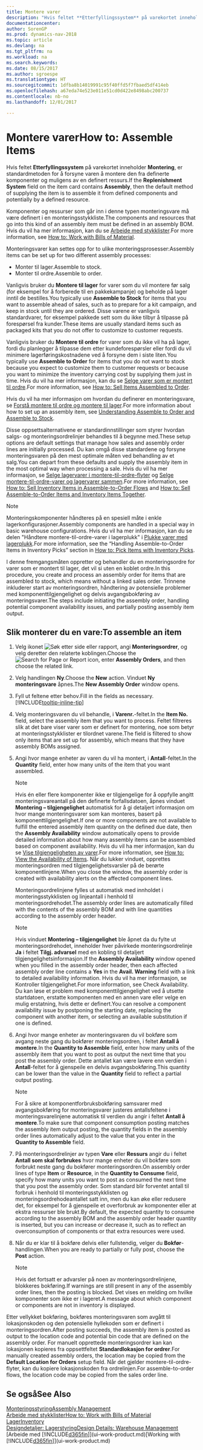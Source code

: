 ```yaml
---
title: Montere varer
description: "Hvis feltet **Etterfyllingssystem** på varekortet inneholder **Montering**, er standardmetoden for å forsyne varen å montere den fra definerte komponenter og muligens av en definert ressurs."
documentationcenter: 
author: SorenGP
ms.prod: dynamics-nav-2018
ms.topic: article
ms.devlang: na
ms.tgt_pltfrm: na
ms.workload: na
ms.search.keywords: 
ms.date: 08/15/2017
ms.author: sgroespe
ms.translationtype: HT
ms.sourcegitcommit: 1dfba8b14019991c95f40ffd5f7fbaed5df414eb
ms.openlocfilehash: a67eda74e523e011e51cd0d422e8498abc200737
ms.contentlocale: nb-no
ms.lasthandoff: 12/01/2017

---
```

# <a name="how-to-assemble-items"></a><span data-ttu-id="8278f-103">Montere varer</span><span class="sxs-lookup"><span data-stu-id="8278f-103">How to: Assemble Items</span></span>
<span data-ttu-id="8278f-104">Hvis feltet **Etterfyllingssystem** på varekortet inneholder **Montering**, er standardmetoden for å forsyne varen å montere den fra definerte komponenter og muligens av en definert ressurs.</span><span class="sxs-lookup"><span data-stu-id="8278f-104">If the **Replenishment System** field on the item card contains **Assembly**, then the default method of supplying the item is to assemble it from defined components and potentially by a defined resource.</span></span>  

<span data-ttu-id="8278f-105">Komponenter og ressurser som går inn i denne typen monteringsvare må være definert i en monteringsstykkliste.</span><span class="sxs-lookup"><span data-stu-id="8278f-105">The components and resources that go into this kind of an assembly item must be defined in an assembly BOM.</span></span> <span data-ttu-id="8278f-106">Hvis du vil ha mer informasjon, kan du se [Arbeide med stykklister](inventory-how-work-BOMs.md).</span><span class="sxs-lookup"><span data-stu-id="8278f-106">For more information, see [How to: Work with Bills of Material](inventory-how-work-BOMs.md).</span></span>  

<span data-ttu-id="8278f-107">Monteringsvarer kan settes opp for to ulike monteringsprosesser:</span><span class="sxs-lookup"><span data-stu-id="8278f-107">Assembly items can be set up for two different assembly processes:</span></span>  

-   <span data-ttu-id="8278f-108">Monter til lager.</span><span class="sxs-lookup"><span data-stu-id="8278f-108">Assemble to stock.</span></span>  
-   <span data-ttu-id="8278f-109">Monter til ordre.</span><span class="sxs-lookup"><span data-stu-id="8278f-109">Assemble to order.</span></span>  

<span data-ttu-id="8278f-110">Vanligvis bruker du **Montere til lager** for varer som du vil montere før salg (for eksempel for å forberede til en pakkekampanje) og beholde på lager inntil de bestilles.</span><span class="sxs-lookup"><span data-stu-id="8278f-110">You typically use **Assemble to Stock** for items that you want to assemble ahead of sales, such as to prepare for a kit campaign, and keep in stock until they are ordered.</span></span> <span data-ttu-id="8278f-111">Disse varene er vanligvis standardvarer, for eksempel pakkede sett som du ikke tilbyr å tilpasse på forespørsel fra kunder.</span><span class="sxs-lookup"><span data-stu-id="8278f-111">These items are usually standard items such as packaged kits that you do not offer to customize to customer requests.</span></span>  

<span data-ttu-id="8278f-112">Vanligvis bruker du **Montere til ordre** for varer som du ikke vil ha på lager, fordi du planlegger å tilpasse dem etter kundeforespørsler eller fordi du vil minimere lagerføringskostnadene ved å forsyne dem i siste liten.</span><span class="sxs-lookup"><span data-stu-id="8278f-112">You typically use **Assemble to Order** for items that you do not want to stock because you expect to customize them to customer requests or because you want to minimize the inventory carrying cost by supplying them just in time.</span></span> <span data-ttu-id="8278f-113">Hvis du vil ha mer informasjon, kan du se [Selge varer som er montert til ordre](assembly-how-to-sell-items-assembled-to-order.md).</span><span class="sxs-lookup"><span data-stu-id="8278f-113">For more information, see [How to: Sell Items Assembled to Order](assembly-how-to-sell-items-assembled-to-order.md).</span></span>  

<span data-ttu-id="8278f-114">Hvis du vil ha mer informasjon om hvordan du definerer en monteringsvare, se [Forstå montere til ordre og montere til lager](assembly-assemble-to-order-or-assemble-to-stock.md).</span><span class="sxs-lookup"><span data-stu-id="8278f-114">For more information about how to set up an assembly item, see [Understanding Assemble to Order and Assemble to Stock](assembly-assemble-to-order-or-assemble-to-stock.md).</span></span>  

<span data-ttu-id="8278f-115">Disse oppsettsalternativene er standardinnstillinger som styrer hvordan salgs- og monteringsordrelinjer behandles til å begynne med.</span><span class="sxs-lookup"><span data-stu-id="8278f-115">These setup options are default settings that manage how sales and assembly order lines are initially processed.</span></span> <span data-ttu-id="8278f-116">Du kan omgå disse standardene og forsyne monteringsvaren på den mest optimale måten ved behandling av et salg.</span><span class="sxs-lookup"><span data-stu-id="8278f-116">You can depart from these defaults and supply the assembly item in the most optimal way when processing a sale.</span></span> <span data-ttu-id="8278f-117">Hvis du vil ha mer informasjon, se [Selge lagervarer i montere-til-ordre-flyter](assembly-how-to-sell-assemble-to-order-items-and-inventory-items-together.md) og [Selge montere-til-ordre-varer og lagervarer sammen](assembly-how-to-sell-assemble-to-order-items-and-inventory-items-together.md).</span><span class="sxs-lookup"><span data-stu-id="8278f-117">For more information, see [How to: Sell Inventory Items in Assemble-to-Order Flows](assembly-how-to-sell-assemble-to-order-items-and-inventory-items-together.md) and [How to: Sell Assemble-to-Order Items and Inventory Items Together](assembly-how-to-sell-assemble-to-order-items-and-inventory-items-together.md).</span></span>

> [!NOTE]  
> <span data-ttu-id="8278f-118">Monteringskomponenter håndteres på en spesiell måte i enkle lagerkonfigurasjoner.</span><span class="sxs-lookup"><span data-stu-id="8278f-118">Assembly components are handled in a special way in basic warehouse configurations.</span></span> <span data-ttu-id="8278f-119">Hvis du vil ha mer informasjon, kan du se delen "Håndtere montere-til-ordre-varer i lagerplukk" i [Plukke varer med lagerplukk](warehouse-how-to-pick-items-with-inventory-picks.md).</span><span class="sxs-lookup"><span data-stu-id="8278f-119">For more information, see the “Handling Assemble-to-Order Items in Inventory Picks” section in [How to: Pick Items with Inventory Picks](warehouse-how-to-pick-items-with-inventory-picks.md).</span></span>   

<span data-ttu-id="8278f-120">I denne fremgangsmåten oppretter og behandler du en monteringsordre for varer som er montert til lager, det vil si uten en koblet ordre.</span><span class="sxs-lookup"><span data-stu-id="8278f-120">In this procedure, you create and process an assembly order for items that are assembled to stock, which means without a linked sales order.</span></span> <span data-ttu-id="8278f-121">Trinnene inkluderer start av monteringsordren, håndtering av potensielle problemer med komponenttilgjengelighet og delvis avgangsbokføring av monteringsvarer.</span><span class="sxs-lookup"><span data-stu-id="8278f-121">The steps include initiating the assembly order, handling potential component availability issues, and partially posting assembly item output.</span></span>

## <a name="to-assemble-an-item"></a><span data-ttu-id="8278f-122">Slik monterer du en vare:</span><span class="sxs-lookup"><span data-stu-id="8278f-122">To assemble an item</span></span>  
1.  <span data-ttu-id="8278f-123">Velg ikonet ![Søk etter side eller rapport](media/ui-search/search_small.png "Søk etter side eller rapport"), angi **Monteringsordrer**, og velg deretter den relaterte koblingen.</span><span class="sxs-lookup"><span data-stu-id="8278f-123">Choose the ![Search for Page or Report](media/ui-search/search_small.png "Search for Page or Report icon") icon, enter **Assembly Orders**, and then choose the related link.</span></span>  
2.  <span data-ttu-id="8278f-124">Velg handlingen **Ny**.</span><span class="sxs-lookup"><span data-stu-id="8278f-124">Choose the **New** action.</span></span> <span data-ttu-id="8278f-125">Vinduet **Ny monteringsvare** åpnes.</span><span class="sxs-lookup"><span data-stu-id="8278f-125">The **New Assembly Order** window opens.</span></span>  
3.  <span data-ttu-id="8278f-126">Fyll ut feltene etter behov.</span><span class="sxs-lookup"><span data-stu-id="8278f-126">Fill in the fields as necessary.</span></span> [!INCLUDE[tooltip-inline-tip](includes/tooltip-inline-tip_md.md)]
4.  <span data-ttu-id="8278f-127">Velg monteringsvaren du vil behandle, i **Varenr.**-feltet.</span><span class="sxs-lookup"><span data-stu-id="8278f-127">In the **Item No.** field, select the assembly item that you want to process.</span></span> <span data-ttu-id="8278f-128">Feltet filtreres slik at det bare viser varer som er definert for montering, noe som betyr at monteringsstykklister er tilordnet varene.</span><span class="sxs-lookup"><span data-stu-id="8278f-128">The field is filtered to show only items that are set up for assembly, which means that they have assembly BOMs assigned.</span></span>  
5.  <span data-ttu-id="8278f-129">Angi hvor mange enheter av varen du vil ha montert, i **Antall**-feltet.</span><span class="sxs-lookup"><span data-stu-id="8278f-129">In the **Quantity** field, enter how many units of the item that you want assembled.</span></span>  

    > [!NOTE]  
    >  <span data-ttu-id="8278f-130">Hvis én eller flere komponenter ikke er tilgjengelige for å oppfylle angitt monteringsvareantall på den definerte forfallsdatoen, åpnes vinduet **Montering – tilgjengelighet** automatisk for å gi detaljert informasjon om hvor mange monteringsvarer som kan monteres, basert på komponenttilgjengelighet.</span><span class="sxs-lookup"><span data-stu-id="8278f-130">If one or more components are not available to fulfill the entered assembly item quantity on the defined due date, then the **Assembly Availability** window automatically opens to provide detailed information about how many assembly items can be assembled based on component availability.</span></span> <span data-ttu-id="8278f-131">Hvis du vil ha mer informasjon, kan du se [Vise tilgjengeligheten av varer](inventory-how-availability-overview.md).</span><span class="sxs-lookup"><span data-stu-id="8278f-131">For more information, see [How to: View the Availability of Items](inventory-how-availability-overview.md).</span></span> <span data-ttu-id="8278f-132">Når du lukker vinduet, opprettes monteringsordren med tilgjengelighetsvarsler på de berørte komponentlinjene.</span><span class="sxs-lookup"><span data-stu-id="8278f-132">When you close the window, the assembly order is created with availability alerts on the affected component lines.</span></span>  

    <span data-ttu-id="8278f-133">Monteringsordrelinjene fylles ut automatisk med innholdet i monteringsstykklisten og linjeantall i henhold til monteringsordrehodet.</span><span class="sxs-lookup"><span data-stu-id="8278f-133">The assembly order lines are automatically filled with the contents of the assembly BOM and with line quantities according to the assembly order header.</span></span>  

    > [!NOTE]  
    >  <span data-ttu-id="8278f-134">Hvis vinduet **Montering – tilgjengelighet** ble åpnet da du fylte ut monteringsordrehodet, inneholder hver påvirkede monteringsordrelinje **Ja** i feltet **Tilgj. advarsel** med en kobling til detaljert tilgjengelighetsinformasjon.</span><span class="sxs-lookup"><span data-stu-id="8278f-134">If the **Assembly Availability** window opened when you filled in the assembly order header, then each affected assembly order line contains a **Yes** in the **Avail. Warning** field with a link to detailed availability information.</span></span> <span data-ttu-id="8278f-135">Hvis du vil ha mer informasjon, se Kontroller tilgjengelighet.</span><span class="sxs-lookup"><span data-stu-id="8278f-135">For more information, see Check Availability.</span></span> <span data-ttu-id="8278f-136">Du kan løse et problem med komponenttilgjengelighet ved å utsette startdatoen, erstatte komponenten med en annen vare eller velge en mulig erstatning, hvis dette er definert.</span><span class="sxs-lookup"><span data-stu-id="8278f-136">You can resolve a component availability issue by postponing the starting date, replacing the component with another item, or selecting an available substitution if one is defined.</span></span>  

6.  <span data-ttu-id="8278f-137">Angi hvor mange enheter av monteringsvaren du vil bokføre som avgang neste gang du bokfører monteringsordren, i feltet **Antall å montere**.</span><span class="sxs-lookup"><span data-stu-id="8278f-137">In the **Quantity to Assemble** field, enter how many units of the assembly item that you want to post as output the next time that you post the assembly order.</span></span> <span data-ttu-id="8278f-138">Dette antallet kan være lavere enn verdien i **Antall**-feltet for å gjenspeile en delvis avgangsbokføring.</span><span class="sxs-lookup"><span data-stu-id="8278f-138">This quantity can be lower than the value in the **Quantity** field to reflect a partial output posting.</span></span>  

    > [!NOTE]  
    >  <span data-ttu-id="8278f-139">For å sikre at komponentforbruksbokføring samsvarer med avgangsbokføring for monteringsvarer justeres antallsfeltene i monteringsvarelinjene automatisk til verdien du angir i feltet **Antall å montere**.</span><span class="sxs-lookup"><span data-stu-id="8278f-139">To make sure that component consumption posting matches the assembly item output posting, the quantity fields in the assembly order lines automatically adjust to the value that you enter in the **Quantity to Assemble** field.</span></span>  
7.  <span data-ttu-id="8278f-140">På monteringsordrelinjer av typen **Vare** eller **Ressurs** angir du i feltet **Antall som skal forbrukes** hvor mange enheter du vil bokføre som forbrukt neste gang du bokfører monteringsordren.</span><span class="sxs-lookup"><span data-stu-id="8278f-140">On assembly order lines of type **Item** or **Resource**, in the **Quantity to Consume** field, specify how many units you want to post as consumed the next time that you post the assembly order.</span></span> <span data-ttu-id="8278f-141">Som standard blir forventet antall til forbruk i henhold til monteringsstykklisten og monteringsordrehodeantallet satt inn, men du kan øke eller redusere det, for eksempel for å gjenspeile et overforbruk av komponenter eller at ekstra ressurser ble brukt.</span><span class="sxs-lookup"><span data-stu-id="8278f-141">By default, the expected quantity to consume according to the assembly BOM and the assembly order header quantity is inserted, but you can increase or decrease it, such as to reflect an overconsumption of components or that extra resources were used.</span></span>  
8.  <span data-ttu-id="8278f-142">Når du er klar til å bokføre delvis eller fullstendig, velger du **Bokfør**-handlingen.</span><span class="sxs-lookup"><span data-stu-id="8278f-142">When you are ready to partially or fully post, choose the **Post** action.</span></span>  

    > [!NOTE]  
    >  <span data-ttu-id="8278f-143">Hvis det fortsatt er advarsler på noen av monteringsordrelinjene, blokkeres bokføring.</span><span class="sxs-lookup"><span data-stu-id="8278f-143">If warnings are still present in any of the assembly order lines, then the posting is blocked.</span></span> <span data-ttu-id="8278f-144">Det vises en melding om hvilke komponenter som ikke er i lageret.</span><span class="sxs-lookup"><span data-stu-id="8278f-144">A message about which component or components are not in inventory is displayed.</span></span>  

<span data-ttu-id="8278f-145">Etter vellykket bokføring, bokføres monteringsvaren som avgått til lokasjonskoden og den potensielle hyllekoden som er definert i monteringsordren.</span><span class="sxs-lookup"><span data-stu-id="8278f-145">After posting succeeds, the assembly item is posted as output to the location code and potential bin code that are defined on the assembly order.</span></span> <span data-ttu-id="8278f-146">For manuelt opprettede monteringsordrer kan kan lokasjonen kopieres fra oppsettfeltet **Standardlokasjon for ordrer**.</span><span class="sxs-lookup"><span data-stu-id="8278f-146">For manually created assembly orders, the location may be copied from the **Default Location for Orders** setup field.</span></span> <span data-ttu-id="8278f-147">Når det gjelder montere-til-ordre-flyter, kan du kopiere lokasjonskoden fra ordrelinjen.</span><span class="sxs-lookup"><span data-stu-id="8278f-147">For assemble-to-order flows, the location code may be copied from the sales order line.</span></span>  

## <a name="see-also"></a><span data-ttu-id="8278f-148">Se også</span><span class="sxs-lookup"><span data-stu-id="8278f-148">See Also</span></span>
[<span data-ttu-id="8278f-149">Monteringsstyring</span><span class="sxs-lookup"><span data-stu-id="8278f-149">Assembly Management</span></span>](assembly-assemble-items.md)  
[<span data-ttu-id="8278f-150">Arbeide med stykklister</span><span class="sxs-lookup"><span data-stu-id="8278f-150">How to: Work with Bills of Material</span></span>](inventory-how-work-BOMs.md)  
[<span data-ttu-id="8278f-151">Lager</span><span class="sxs-lookup"><span data-stu-id="8278f-151">Inventory</span></span>](inventory-manage-inventory.md)  
[<span data-ttu-id="8278f-152">Designdetaljer: Lagerstyring</span><span class="sxs-lookup"><span data-stu-id="8278f-152">Design Details: Warehouse Management</span></span>](design-details-warehouse-management.md)  
<span data-ttu-id="8278f-153">[Arbeide med [!INCLUDE[d365fin](includes/d365fin_md.md)]](ui-work-product.md)</span><span class="sxs-lookup"><span data-stu-id="8278f-153">[Working with [!INCLUDE[d365fin](includes/d365fin_md.md)]](ui-work-product.md)</span></span>

